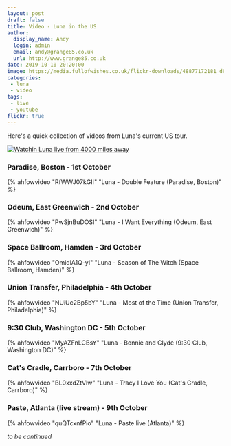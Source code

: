 ```yaml
---
layout: post
draft: false
title: Video - Luna in the US
author:
  display_name: Andy
  login: admin
  email: andy@grange85.co.uk
  url: http://www.grange85.co.uk
date: 2019-10-10 20:20:00
image: https://media.fullofwishes.co.uk/flickr-downloads/48877172181_d8cd93b029_c.jpg
categories:
 - luna
 - video
tags:
 - live
 - youtube
flickr: true
---
```

Here's a quick collection of videos from Luna's current US tour.

<a data-flickr-embed="true" href="https://www.flickr.com/photos/grange85/48877172181/in/dateposted-public/" title="Watchin Luna live from 4000 miles away"><img src="https://media.fullofwishes.co.uk/flickr-downloads/48877172181_d8cd93b029_c.jpg" alt="Watchin Luna live from 4000 miles away"></a>

### Paradise, Boston - 1st October

{% ahfowvideo "RfWWJ07kGII" "Luna - Double Feature (Paradise, Boston)" %}

### Odeum, East Greenwich - 2nd October

{% ahfowvideo "PwSjnBuDOSI" "Luna - I Want Everything (Odeum, East Greenwich)" %}

### Space Ballroom, Hamden - 3rd October

{% ahfowvideo "OmidlA1Q-yI" "Luna - Season of The Witch (Space Ballroom, Hamden)" %}

### Union Transfer, Philadelphia - 4th October

{% ahfowvideo "NUiUc2Bp5bY" "Luna - Most of the Time (Union Transfer, Philadelphia)" %}

### 9:30 Club, Washington DC - 5th October

{% ahfowvideo "MyAZFnLCBsY" "Luna - Bonnie and Clyde (9:30 Club, Washington DC)" %}

### Cat's Cradle, Carrboro - 7th October

{% ahfowvideo "BL0xxdZtVlw" "Luna - Tracy I Love You (Cat's Cradle, Carrboro)" %}

### Paste, Atlanta (live stream) - 9th October

{% ahfowvideo "quQTcxnfPio" "Luna - Paste live (Atlanta)" %}
 
_to be continued_
